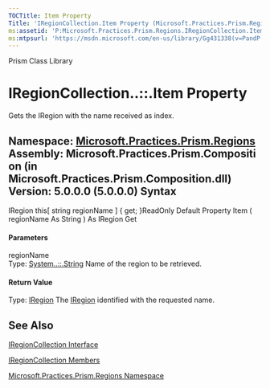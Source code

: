 ```yaml
---
TOCTitle: Item Property
Title: 'IRegionCollection.Item Property (Microsoft.Practices.Prism.Regions)'
ms:assetid: 'P:Microsoft.Practices.Prism.Regions.IRegionCollection.Item(System.String)'
ms:mtpsurl: 'https://msdn.microsoft.com/en-us/library/Gg431338(v=PandP.50)'
---
```


Prism Class Library

IRegionCollection..::.Item Property
===================================

Gets the IRegion with the name received as index.

**Namespace:** [Microsoft.Practices.Prism.Regions](https://msdn.microsoft.com/n:microsoft.practices.prism.regions)
**Assembly:** Microsoft.Practices.Prism.Composition (in Microsoft.Practices.Prism.Composition.dll) Version: 5.0.0.0 (5.0.0.0)
Syntax
------

<span id="syntaxToggle"></span>IRegion this[ string regionName \] { get; }ReadOnly Default Property Item ( regionName As String ) As IRegion Get
#### Parameters

regionName  
Type: [System..::.String](http://msdn2.microsoft.com/en-us/library/s1wwdcbf)
Name of the region to be retrieved.

#### Return Value

Type: [IRegion](https://msdn.microsoft.com/t:microsoft.practices.prism.regions.iregion)
The [IRegion](https://msdn.microsoft.com/t:microsoft.practices.prism.regions.iregion) identified with the requested name.

See Also
--------

<span id="seeAlsoToggle"></span>
[IRegionCollection Interface](https://msdn.microsoft.com/t:microsoft.practices.prism.regions.iregioncollection)

[IRegionCollection Members](https://msdn.microsoft.com/allmembers.t:microsoft.practices.prism.regions.iregioncollection)

[Microsoft.Practices.Prism.Regions Namespace](https://msdn.microsoft.com/n:microsoft.practices.prism.regions)
